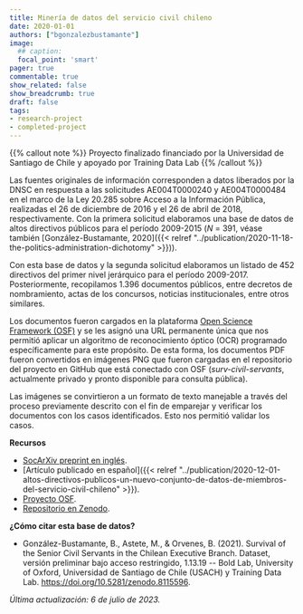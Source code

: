 ```yaml
---
title: Minería de datos del servicio civil chileno
date: 2020-01-01
authors: ["bgonzalezbustamante"]
image:
  ## caption: 
  focal_point: 'smart'
pager: true
commentable: true
show_related: false
show_breadcrumb: true
draft: false
tags:
- research-project
- completed-project
---
```


{{% callout note %}}
Proyecto finalizado financiado por la Universidad de Santiago de Chile y apoyado por Training Data Lab
{{% /callout %}}

Las fuentes originales de información corresponden a datos liberados por la DNSC en respuesta a las solicitudes AE004T0000240 y AE004T0000484 en el marco de la Ley 20.285 sobre Acceso a la Información Pública, realizadas el 26 de diciembre de 2016 y el 26 de abril de 2018, respectivamente. Con la primera solicitud elaboramos una base de datos de altos directivos públicos para el período 2009-2015 (*N* = 391, véase también [González-Bustamante, 2020]({{< relref "../publication/2020-11-18-the-politics-administration-dichotomy" >}})).

<!--more-->

Con esta base de datos y la segunda solicitud elaboramos un listado de 452 directivos del primer nivel jerárquico para el período 2009-2017. Posteriormente, recopilamos 1.396 documentos públicos, entre decretos de nombramiento, actas de los concursos, noticias institucionales, entre otros similares.

Los documentos fueron cargados en la plataforma [Open Science Framework (OSF)](https://doi.org/10.17605/OSF.IO/WBF6M) y se les asignó una URL permanente única que nos permitió aplicar un algoritmo de reconocimiento óptico (OCR) programado específicamente para este propósito. De esta forma, los documentos PDF fueron convertidos en imágenes PNG que fueron cargadas en el repositorio del proyecto en GitHub que está conectado con OSF (*surv-civil-servants*, actualmente privado y pronto disponible para consulta pública).

Las imágenes se convirtieron a un formato de texto manejable a través del proceso previamente descrito con el fin de emparejar y verificar los documentos con los casos identificados. Esto nos permitió validar los casos.

**Recursos**

* [SocArXiv preprint en inglés](https://doi.org/10.31235/osf.io/vshcz).
* [Artículo publicado en español]({{< relref "../publication/2020-12-01-altos-directivos-publicos-un-nuevo-conjunto-de-datos-de-miembros-del-servicio-civil-chileno" >}}).
* [Proyecto OSF](hhttps://doi.org/10.17605/OSF.IO/WBF6M).
* [Repositorio en Zenodo](https://doi.org/10.5281/zenodo.8115596).

**¿Cómo citar esta base de datos?**

* González-Bustamante, B., Astete, M., & Orvenes, B. (2021). Survival of the Senior Civil Servants in the Chilean Executive Branch. Dataset, versión preliminar bajo acceso restringido, 1.13.19 -- Bold Lab, University of Oxford, Universidad de Santiago de Chile (USACH) y Training Data Lab. https://doi.org/10.5281/zenodo.8115596.

_Última actualización: 6 de julio de 2023._